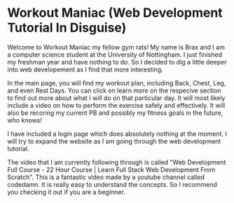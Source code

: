 # Workout Maniac (Web Development Tutorial In Disguise)
Welcome to Workout Maniac my fellow gym rats! My name is Brax and I am a computer science student at the University of Nottingham. I just finished my freshman year and have nothing to do. So I decided to dig a little deeper into web developement as I find that more interesting. 

In the main page, you will find my workout plan, including Back, Chest, Leg, and even Rest Days. You can click on learn more on the respecive section to find out more about what I will do on that particular day. It will most likely include a video on how to perform the exercise safely and effectively. It will also be recoring my current PB and possibly my fitness goals in the future, who knows!

I have included a login page which does absolutely nothing at the moment. I will try to expand the website as I am going through the web development tutorial.

The video that I am currently following through is called "Web Development Full Course - 22 Hour Course | Learn Full Stack Web Development From Scratch". This is a fantastic video made by a youtube channel called codedamn. It is really easy to understand the concepts. So I recommend you checking it out if you are a beginner.

